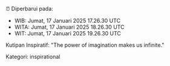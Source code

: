 ⏰ Diperbarui pada:
- WIB: Jumat, 17 Januari 2025 17.26.30 UTC
- WITA: Jumat, 17 Januari 2025 18.26.30 UTC
- WIT: Jumat, 17 Januari 2025 19.26.30 UTC

Kutipan Inspiratif:
"The power of imagination makes us infinite."


Kategori: inspirational

